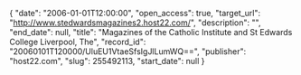{
  "date": "2006-01-01T12:00:00", 
  "open_access": true, 
  "target_url": "http://www.stedwardsmagazines2.host22.com/", 
  "description": "", 
  "end_date": null, 
  "title": "Magazines of the Catholic Institute and St Edwards College Liverpool, The", 
  "record_id": "20060101T120000/UluEU1VtaeSfsIgJlLumWQ==", 
  "publisher": "host22.com", 
  "slug": 255492113, 
  "start_date": null
}

